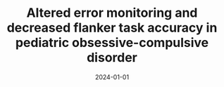 ---
title: "Altered error monitoring and decreased flanker task accuracy in pediatric obsessive-compulsive disorder"
collection: publications
category: manuscripts
permalink: /publication/2024-altered-error-monitoring-flanker-pedocd/
date: 2024-01-01
venue: "Child Psychiatry & Human Development"
excerpt: "Altered error monitoring and reduced flanker task performance in pediatric OCD."
paperurl: "https://pubmed.ncbi.nlm.nih.gov/38795241/"
citation: 'Hanna, G. L., Liu, Y., Rentschler, L., Hanna, B. S., Arnold, P. D., & Gehring, W. J. (2024). "Altered error monitoring and decreased flanker task accuracy in pediatric obsessive-compulsive disorder." <i>Child Psychiatry & Human Development</i>.'
---